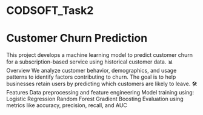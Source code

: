 # CODSOFT_Task2
# Customer Churn Prediction
This project develops a machine learning model to predict customer churn for a subscription-based service using historical customer data.
📊 Overview
We analyze customer behavior, demographics, and usage patterns to identify factors contributing to churn. The goal is to help businesses retain users by predicting which customers are likely to leave.
🛠️ Features
Data preprocessing and feature engineering
Model training using:
Logistic Regression
Random Forest
Gradient Boosting
Evaluation using metrics like accuracy, precision, recall, and AUC
